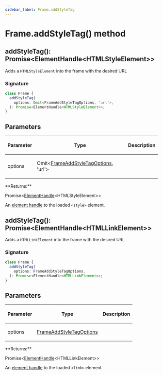 ```yaml
---
sidebar_label: Frame.addStyleTag
---
```


# Frame.addStyleTag() method

<h2 id="addStyleTag">addStyleTag(): Promise&lt;ElementHandle&lt;HTMLStyleElement&gt;&gt;</h2>

Adds a `HTMLStyleElement` into the frame with the desired URL

### Signature

```typescript
class Frame {
  addStyleTag(
    options: Omit<FrameAddStyleTagOptions, 'url'>,
  ): Promise<ElementHandle<HTMLStyleElement>>;
}
```

## Parameters

<table><thead><tr><th>

Parameter

</th><th>

Type

</th><th>

Description

</th></tr></thead>
<tbody><tr><td>

options

</td><td>

Omit&lt;[FrameAddStyleTagOptions](./puppeteer.frameaddstyletagoptions.md), 'url'&gt;

</td><td>

</td></tr>
</tbody></table>
**Returns:**

Promise&lt;[ElementHandle](./puppeteer.elementhandle.md)&lt;HTMLStyleElement&gt;&gt;

An [element handle](./puppeteer.elementhandle.md) to the loaded `<style>` element.

<h2 id="addStyleTag-1">addStyleTag(): Promise&lt;ElementHandle&lt;HTMLLinkElement&gt;&gt;</h2>

Adds a `HTMLLinkElement` into the frame with the desired URL

### Signature

```typescript
class Frame {
  addStyleTag(
    options: FrameAddStyleTagOptions,
  ): Promise<ElementHandle<HTMLLinkElement>>;
}
```

## Parameters

<table><thead><tr><th>

Parameter

</th><th>

Type

</th><th>

Description

</th></tr></thead>
<tbody><tr><td>

options

</td><td>

[FrameAddStyleTagOptions](./puppeteer.frameaddstyletagoptions.md)

</td><td>

</td></tr>
</tbody></table>
**Returns:**

Promise&lt;[ElementHandle](./puppeteer.elementhandle.md)&lt;HTMLLinkElement&gt;&gt;

An [element handle](./puppeteer.elementhandle.md) to the loaded `<link>` element.
